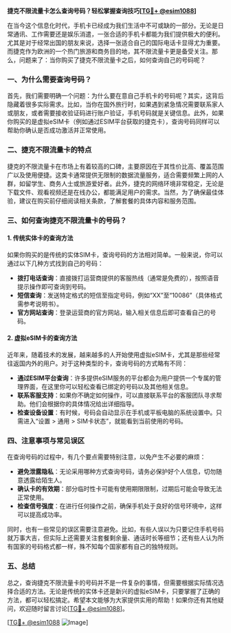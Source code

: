 **捷克不限流量卡怎么查询号码？轻松掌握查询技巧[[TG💪+ @esim1088](https://t.me/s/esim1088)]**

在当今这个信息化时代，手机卡已经成为我们生活中不可或缺的一部分。无论是日常通讯、工作需要还是娱乐消遣，一张合适的手机卡都能为我们提供极大的便利。尤其是对于经常出国的朋友来说，选择一张适合自己的国际电话卡显得尤为重要。而捷克作为欧洲的一个热门旅游和商务目的地，其不限流量卡更是备受关注。那么，问题来了：当你购买了捷克不限流量卡之后，如何查询自己的号码呢？

### 一、为什么需要查询号码？

首先，我们需要明确一个问题：为什么要在意自己手机卡的号码呢？其实，这背后隐藏着很多实际需求。比如，当你在国外旅行时，如果遇到紧急情况需要联系家人或朋友，或者需要接收验证码进行账户验证，手机号码就是关键信息。此外，如果你购买的是虚拟eSIM卡（例如通过ESIM平台获取的捷克卡），查询号码同样可以帮助你确认是否成功激活并正常使用。

### 二、捷克不限流量卡的特点

捷克的不限流量卡在市场上有着较高的口碑，主要原因在于其性价比高、覆盖范围广以及使用便捷。这类卡通常提供无限制的数据流量服务，适合需要频繁上网的人群，如留学生、商务人士或旅游爱好者。此外，捷克的网络环境非常稳定，无论是下载文件、观看视频还是在线办公，都能满足用户的需求。当然，为了确保最佳体验，建议在购买前仔细阅读相关条款，了解套餐的具体内容和服务范围。

### 三、如何查询捷克不限流量卡的号码？

#### 1. 传统实体卡的查询方法

如果你购买的是传统的实体SIM卡，查询号码的方法相对简单。一般来说，你可以通过以下几种方式找到自己的号码：

- **拨打电话查询**：直接拨打运营商提供的客服热线（通常是免费的），按照语音提示操作即可查询到号码。
- **短信查询**：发送特定格式的短信至指定号码，例如“XX”至“10086”（具体格式需参考说明书）。
- **官方网站查询**：登录运营商的官方网站，输入相关信息后即可查看自己的号码。

#### 2. 虚拟eSIM卡的查询方法

近年来，随着技术的发展，越来越多的人开始使用虚拟eSIM卡，尤其是那些经常往返国内外的用户。对于这种类型的卡，查询号码的方式略有不同：

- **通过ESIM平台查询**：许多提供eSIM服务的平台都会为用户提供一个专属的管理界面，在这里你可以轻松查看已绑定的号码以及其他相关信息。
- **联系客服支持**：如果你不确定如何操作，可以直接联系平台的客服团队寻求帮助。他们会根据你的具体情况给出详细指导。
- **检查设备设置**：有时候，号码会自动显示在手机或平板电脑的系统设置中。只需进入“设置 > 通用 > SIM卡状态”，就能看到当前使用的号码。

### 四、注意事项与常见误区

在查询号码的过程中，有几个要点需要特别注意，以免产生不必要的麻烦：

- **避免泄露隐私**：无论采用哪种方式查询号码，请务必保护好个人信息，切勿随意透露给陌生人。
- **确认卡的有效期**：部分临时性卡可能有使用期限限制，过期后可能会导致无法正常使用。
- **检查信号强度**：在进行任何操作之前，确保手机处于良好的信号环境中，这样可以提高成功率。

同时，也有一些常见的误区需要注意避免。比如，有些人误以为只要记住手机号码就万事大吉，但实际上还需要关注套餐剩余量、通话时长等细节；还有些人认为所有国家的号码格式都一样，殊不知每个国家都有自己的独特规则。

### 五、总结

总之，查询捷克不限流量卡的号码并不是一件复杂的事情，但需要根据实际情况选择合适的方法。无论是传统的实体卡还是新兴的虚拟eSIM卡，只要掌握了正确的方法，都可以轻松搞定。希望本文能够为大家提供实用的帮助！如果你还有其他疑问，欢迎随时留言讨论[[TG💪+ @esim1088](https://t.me/s/esim1088)]。

[[TG💪+ @esim1088](https://t.me/s/esim1088) ![Image](https://i.postimg.cc/4NQfJmqS/Snipaste-2025-05-13-00-14-12.png)]